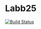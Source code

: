 # Labb25
[![Build Status](https://travis-ci.org/Zarimiro/Labb25.svg?branch=master)](https://travis-ci.org/Zarimiro/Labb25)
